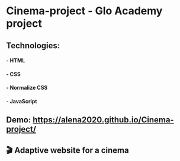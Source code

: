 # Cinema-project - Glo Academy project

## Technologies:

#### - HTML

#### - CSS

#### - Normalize CSS

#### - JavaScript

## Demo: https://alena2020.github.io/Cinema-project/

## 🎬 Adaptive website for a cinema
